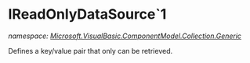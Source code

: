 ﻿# IReadOnlyDataSource`1
_namespace: [Microsoft.VisualBasic.ComponentModel.Collection.Generic](./index.md)_

Defines a key/value pair that only can be retrieved.




